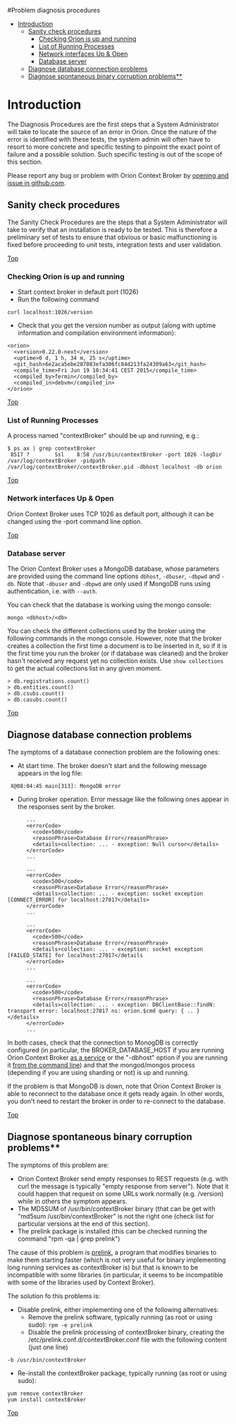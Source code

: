 #<a name="top"></a>Problem diagnosis procedures

* [Introduction](#introduction)
    * [Sanity check procedures](#sanity-check-procedures)
	  * [Checking Orion is up and running](#checking-orion-is-up-and-running)
	  * [List of Running Processes](#list-of-running-processes)
	  * [Network interfaces Up & Open](#network-interfaces-up-&-open)
	  * [Database server](#database-server)
    * [Diagnose database connection problems](#diagnose-database-connection-problems)
    * [Diagnose spontaneous binary corruption problems**](#diagnose-spontaneous-binary-corruption-problems**)
	  
# Introduction

The Diagnosis Procedures are the first steps that a System Administrator
will take to locate the source of an error in Orion. Once the nature of
the error is identified with these tests, the system admin will often
have to resort to more concrete and specific testing to pinpoint the
exact point of failure and a possible solution. Such specific testing is
out of the scope of this section.

Please report any bug or problem with Orion Context Broker by [opening and issue in github.com](https://github.com/telefonicaid/fiware-orion/issues/new).

## Sanity check procedures

The Sanity Check Procedures are the steps that a System Administrator
will take to verify that an installation is ready to be tested. This is
therefore a preliminary set of tests to ensure that obvious or basic
malfunctioning is fixed before proceeding to unit tests, integration
tests and user validation.

[Top](#top)

### Checking Orion is up and running

-   Start context broker in default port (1026)
-   Run the following command

```
curl localhost:1026/version
```

-   Check that you get the version number as output (along with uptime
    information and compilation environment information):

```
<orion>
  <version>0.22.0-next</version>
  <uptime>0 d, 1 h, 34 m, 25 s</uptime>
  <git_hash>6e2aca5ebe287083efa306fc84d213fa24309a63</git_hash>
  <compile_time>Fri Jun 19 10:34:41 CEST 2015</compile_time>
  <compiled_by>fermin</compiled_by>
  <compiled_in>debvm</compiled_in>
</orion>
```
[Top](#top)

### List of Running Processes

A process named "contextBroker" should be up and running, e.g.:

```
$ ps ax | grep contextBroker
 8517 ?        Ssl    8:58 /usr/bin/contextBroker -port 1026 -logDir /var/log/contextBroker -pidpath /var/log/contextBroker/contextBroker.pid -dbhost localhost -db orion
```

[Top](#top)

### Network interfaces Up & Open

Orion Context Broker uses TCP 1026 as default port, although it can be
changed using the -port command line option.

[Top](#top)

### Database server

The Orion Context Broker uses a MongoDB database, whose parameters are
provided using the command line options `dbhost`, `-dbuser`, `-dbpwd`
and `-db`. Note that `-dbuser` and `-dbpwd` are only used if MongoDB
runs using authentication, i.e. with `--auth`.

You can check that the database is working using the mongo console:

```
mongo <dbhost>/<db>
```

You can check the different collections used by the broker using the
following commands in the mongo console. However, note that the broker
creates a collection the first time a document is to be inserted in it,
so if it is the first time you run the broker (or if database was
cleaned) and the broker hasn't received any request yet no collection
exists. Use `show collections` to get the actual collections list in any
given moment.

```
> db.registrations.count()
> db.entities.count()
> db.csubs.count()
> db.casubs.count()
```

[Top](#top)

## Diagnose database connection problems

The symptoms of a database connection problem are the following ones:

-   At start time. The broker doesn't start and the following message
    appears in the log file:

` X@08:04:45 main[313]: MongoDB error`

-   During broker operation. Error message like the following ones
    appear in the responses sent by the broker.

```
      ...
      <errorCode>
        <code>500</code>
        <reasonPhrase>Database Error</reasonPhrase>
        <details>collection: ... - exception: Null cursor</details>
      </errorCode>
      ...

      ...
      <errorCode>
        <code>500</code>
        <reasonPhrase>Database Error</reasonPhrase>
        <details>collection: ... - exception: socket exception [CONNECT_ERROR] for localhost:27017</details>
      </errorCode>
      ...

      ...
      <errorCode>
        <code>500</code>
        <reasonPhrase>Database Error</reasonPhrase>
        <details>collection: ... - exception: socket exception [FAILED_STATE] for localhost:27017</details
      </errorCode>
      ...

      ...
      <errorCode>
        <code>500</code>
        <reasonPhrase>Database Error</reasonPhrase>
        <details>collection: ... - exception: DBClientBase::findN: transport error: localhost:27017 ns: orion.$cmd query: { .. }</details>
      </errorCode>
      ...
```

In both cases, check that the connection to MonogDB is correctly
configured (in particular, the BROKER\_DATABASE\_HOST if you are running
Orion Context Broker [as a service](../../../README.md#as-system-service) or
the "-dbhost" option if you are running it [from the command
line](cli.md)) and that the mongod/mongos
process (depending if you are using sharding or not) is up and running.

If the problem is that MongoDB is down, note that Orion Context Broker
is able to reconnect to the database once it gets ready again. In other
words, you don't need to restart the broker in order to re-connect to
the database.

[Top](#top)

## Diagnose spontaneous binary corruption problems**

The symptoms of this problem are:

-   Orion Context Broker send empty responses to REST requests (e.g.
    with curl the message is typically "empty response from server").
    Note that it could happen that request on some URLs work
    normally (e.g. /version) while in others the symptom appears.
-   The MD5SUM of /usr/bin/contextBroker binary (that can be get with
    "md5sum /usr/bin/contextBroker" is not the right one (check list for
    particular versions at the end of this section).
-   The prelink package is installed (this can be checked running the
    command "rpm -qa | grep prelink")

The cause of this problem is
[prelink](http://en.wikipedia.org/wiki/Prelink), a program that modifies
binaries to make them starting faster (which is not very useful for
binary implementing long running services as contextBroker is) but that
is known to be incompatible with some libraries (in particular, it seems
to be incompatible with some of the libraries used by Context Broker).

The solution fo this problems is:

-   Disable prelink, either implementing one of the following
    alternatives:
    -   Remove the prelink software, typically running (as root or using
        sudo): `rpm -e prelink`
    -   Disable the prelink processing of contextBroker binary, creating
        the /etc/prelink.conf.d/contextBroker.conf file with the
        following content (just one line)

```
-b /usr/bin/contextBroker
```

-   Re-install the contextBroker package, typically running (as root or
    using sudo):

```
yum remove contextBroker
yum install contextBroker
```
[Top](#top)

